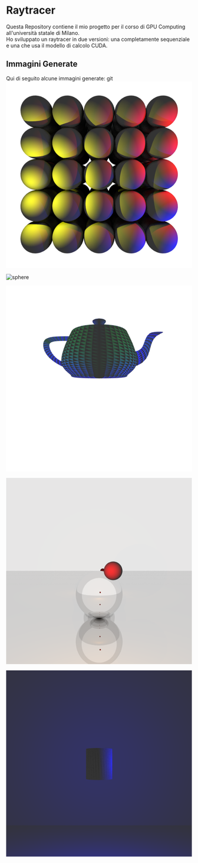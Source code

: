 # Raytracer
Questa Repository contiene il mio progetto per il corso di GPU Computing all'università statale di Milano.   
Ho sviluppato un raytracer in due versioni: una completamente sequenziale e una che usa il modello di calcolo CUDA.    

## Immagini Generate
Qui di seguito alcune immagini generate:
git 
![multisphere](./img/multisphere.bmp)

![sphere](./img/simple_sphere.bmp)

![teapot](./img/teapot.bmp)

![riflessive](./img/riflessive.bmp)   

![cylinder](./img/cylinder.bmp)



